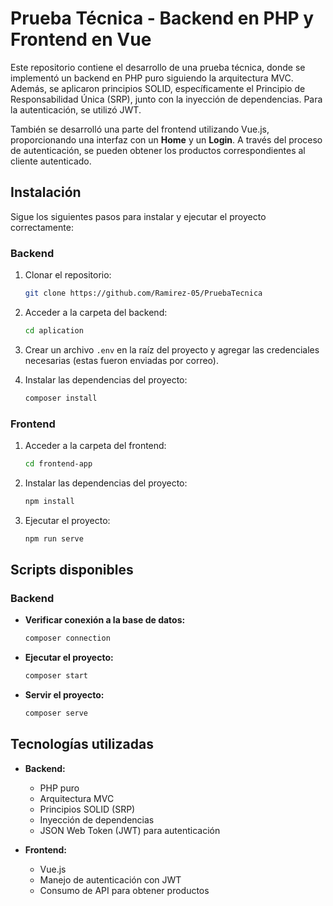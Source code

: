 # Prueba Técnica - Backend en PHP y Frontend en Vue

Este repositorio contiene el desarrollo de una prueba técnica, donde se implementó un backend en PHP puro siguiendo la arquitectura MVC. Además, se aplicaron principios SOLID, específicamente el Principio de Responsabilidad Única (SRP), junto con la inyección de dependencias. Para la autenticación, se utilizó JWT.

También se desarrolló una parte del frontend utilizando Vue.js, proporcionando una interfaz con un **Home** y un **Login**. A través del proceso de autenticación, se pueden obtener los productos correspondientes al cliente autenticado.

## Instalación

Sigue los siguientes pasos para instalar y ejecutar el proyecto correctamente:

### Backend

1. Clonar el repositorio:
   ```sh
   git clone https://github.com/Ramirez-05/PruebaTecnica
   ```

2. Acceder a la carpeta del backend:
   ```sh
   cd aplication
   ```

3. Crear un archivo `.env` en la raíz del proyecto y agregar las credenciales necesarias (estas fueron enviadas por correo).

4. Instalar las dependencias del proyecto:
   ```sh
   composer install
   ```

### Frontend

1. Acceder a la carpeta del frontend:
   ```sh
   cd frontend-app
   ```

2. Instalar las dependencias del proyecto:
   ```sh
   npm install
   ```

3. Ejecutar el proyecto:
   ```sh
   npm run serve
   ```

## Scripts disponibles

### Backend

- **Verificar conexión a la base de datos:**
  ```sh
  composer connection
  ```

- **Ejecutar el proyecto:**
  ```sh
  composer start
  ```

- **Servir el proyecto:**
  ```sh
  composer serve
  ```

## Tecnologías utilizadas
- **Backend:**
  - PHP puro
  - Arquitectura MVC
  - Principios SOLID (SRP)
  - Inyección de dependencias
  - JSON Web Token (JWT) para autenticación

- **Frontend:**
  - Vue.js
  - Manejo de autenticación con JWT
  - Consumo de API para obtener productos


